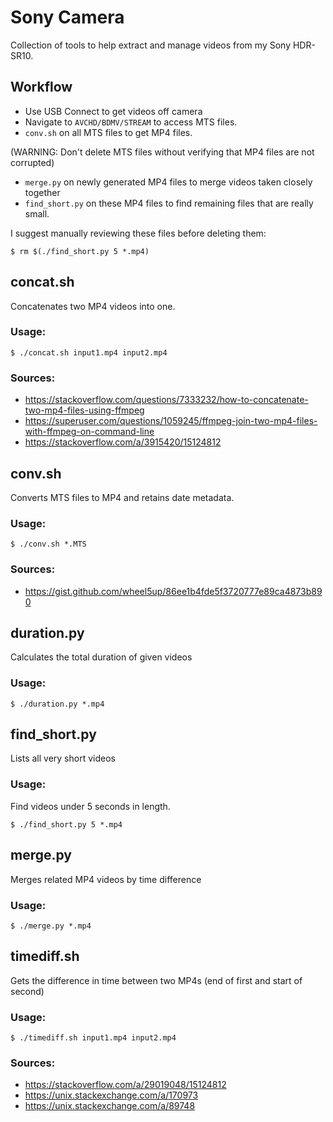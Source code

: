 # Sony Camera

Collection of tools to help extract and manage videos from my Sony HDR-SR10.

## Workflow
* Use USB Connect to get videos off camera
* Navigate to `AVCHD/BDMV/STREAM` to access MTS files.
* `conv.sh` on all MTS files to get MP4 files.

(WARNING: Don't delete MTS files without verifying that MP4 files are not corrupted)
* `merge.py` on newly generated MP4 files to merge videos taken closely together
* `find_short.py` on these MP4 files to find remaining files that are really small.

I suggest manually reviewing these files before deleting them:

```$ rm $(./find_short.py 5 *.mp4)```

## concat.sh
Concatenates two MP4 videos into one.
### Usage:
```$ ./concat.sh input1.mp4 input2.mp4```
### Sources:
 * https://stackoverflow.com/questions/7333232/how-to-concatenate-two-mp4-files-using-ffmpeg
 * https://superuser.com/questions/1059245/ffmpeg-join-two-mp4-files-with-ffmpeg-on-command-line
 * https://stackoverflow.com/a/3915420/15124812

## conv.sh
Converts MTS files to MP4 and retains date metadata.
### Usage:
```$ ./conv.sh *.MTS```
### Sources:
 * https://gist.github.com/wheel5up/86ee1b4fde5f3720777e89ca4873b890

## duration.py
Calculates the total duration of given videos
### Usage:
```$ ./duration.py *.mp4```

## find_short.py
Lists all very short videos
### Usage:
Find videos under 5 seconds in length.

```$ ./find_short.py 5 *.mp4```

## merge.py
Merges related MP4 videos by time difference
### Usage:
```$ ./merge.py *.mp4```

## timediff.sh
Gets the difference in time between two MP4s
(end of first and start of second)
### Usage:
```$ ./timediff.sh input1.mp4 input2.mp4```
### Sources:
 * https://stackoverflow.com/a/29019048/15124812
 * https://unix.stackexchange.com/a/170973
 * https://unix.stackexchange.com/a/89748
